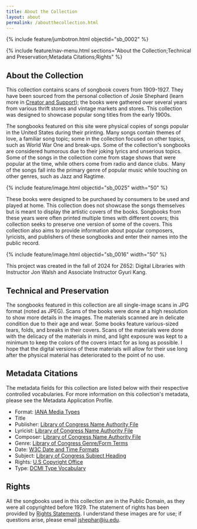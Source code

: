```yaml
---
title: About the Collection
layout: about
permalink: /aboutthecollection.html
---
```


{% include feature/jumbotron.html objectid="sb_0002" %}

{% include feature/nav-menu.html sections="About the Collection;Technical and Preservation;Metadata Citations;Rights" %}

## About the Collection

This collection contains scans of songbook covers from 1909-1927. They have been sourced from the personal collection of Josie Shephard (learn more in [Creator and Support](pages/creator_and_support.md)); the books were gathered over several years from various thrift stores and vintage markets and stores. This collection was designed to showcase popular song titles from the early 1900s.  

The songbooks featured on this site were physical copies of songs popular in the United States during their printing. Many songs contain themes of love, a familiar song topic; some in the collection focused on other topics, such as World War One and break-ups. Some of the collection's songbooks are considered humorous due to their joking lyrics and unserious topics. Some of the songs in the collection come from stage shows that were popular at the time, while others come from radio and dance clubs.  Many of the songs fall into the primary genre of popular music while touching on other genres, such as Jazz and Ragtime. 

 {% include feature/image.html objectid="sb_0025" width="50" %}
 
These books were designed to be purchased by consumers to be used and played at home. This collection does not showcase the songs themselves but is meant to display the artistic covers of the books. Songbooks from these years were often printed multiple times with different covers; this collection seeks to preserve one version of some of the covers. This collection also aims to provide information about popular composers, lyricists, and publishers of these songbooks and enter their names into the public record.  

 {% include feature/image.html objectid="sb_0016" width="50" %}
 
This project was created in the fall of 2024 for Z652: Digital Libraries with Instructor Jon Walsh and Associate Instructor Gyuri Kang. 

## Technical and Preservation

The songbooks featured in this collection are all single-image scans in JPG format (noted as JPEG). Scans of the books were done at a high resolution to show more details in the images. The materials scanned are in delicate condition due to their age and wear. Some books feature various-sized tears, folds, and breaks in their covers. Scans of the materials were done with the delicacy of the materials in mind, and light exposure was kept to a minimum to keep the colors of the covers intact for as long as possible. I hope that the digital versions of these materials will allow for their use long after the physical material has deteriorated to the point of no use.  

## Metadata Citations

The metadata fields for this collection are listed below with their respective controlled vocabularies. For more information on this collection's metadata, please see the Metadata Application Profile.

* Format: [IANA Media Types](https://www.iana.org/assignments/media-types/media-types.xhtml) 
* Title  
* Publisher: [Library of Congress Name Authority File](https://id.loc.gov/authorities/names.html)
* Lyricist: [Library of Congress Name Authority File](https://id.loc.gov/authorities/names.html) 
* Composer: [Library of Congress Name Authority File](https://id.loc.gov/authorities/names.html)
* Genre: [Library of Congress Genre/Form Terms](https://www.loc.gov/aba/publications/FreeLCGFT/freelcgft.html)
* Date: [W3C Date and Time Formats](https://www.w3.org/TR/NOTE-datetime) 
* Subject: [Library of Congress Subject Heading](https://www.loc.gov/aba/publications/FreeLCSH/freelcsh.html)		 
* Rights: [U.S Copyright Office](https://copyright.gov) 
* Type: [DCMI Type Vocabulary](https://www.dublincore.org/specifications/dublin-core/dcmi-type-vocabulary/)

## Rights
All the songbooks used in this collection are in the Public Domain, as they were all copyrighted before 1929. The statement of rights has been provided by [Rights Statements](https://rightsstatements.org/en/). I understand these images are for use; if questions arise, please email jshephar@iu.edu.  
